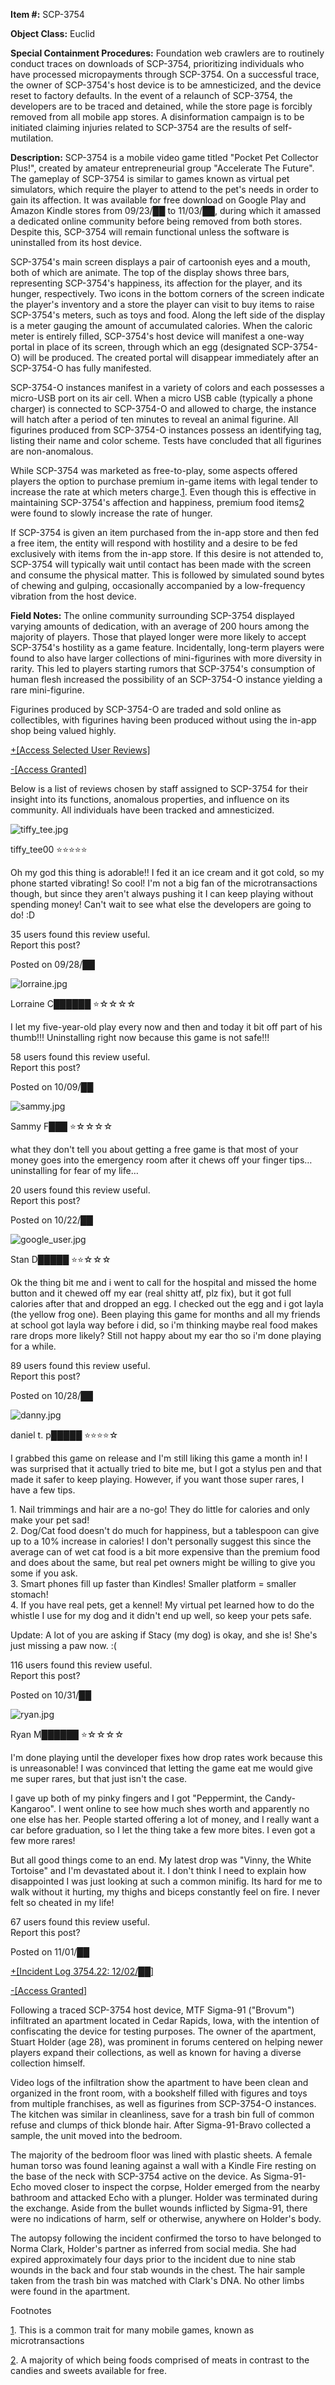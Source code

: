 **Item #:** SCP-3754

**Object Class:** Euclid

**Special Containment Procedures:** Foundation web crawlers are to routinely conduct traces on downloads of SCP-3754, prioritizing individuals who have processed micropayments through SCP-3754. On a successful trace, the owner of SCP-3754's host device is to be amnesticized, and the device reset to factory defaults. In the event of a relaunch of SCP-3754, the developers are to be traced and detained, while the store page is forcibly removed from all mobile app stores. A disinformation campaign is to be initiated claiming injuries related to SCP-3754 are the results of self-mutilation.

**Description:** SCP-3754 is a mobile video game titled "Pocket Pet Collector Plus!", created by amateur entrepreneurial group "Accelerate The Future". The gameplay of SCP-3754 is similar to games known as virtual pet simulators, which require the player to attend to the pet's needs in order to gain its affection. It was available for free download on Google Play and Amazon Kindle stores from 09/23/██ to 11/03/██, during which it amassed a dedicated online community before being removed from both stores. Despite this, SCP-3754 will remain functional unless the software is uninstalled from its host device.

SCP-3754's main screen displays a pair of cartoonish eyes and a mouth, both of which are animate. The top of the display shows three bars, representing SCP-3754's happiness, its affection for the player, and its hunger, respectively. Two icons in the bottom corners of the screen indicate the player's inventory and a store the player can visit to buy items to raise SCP-3754's meters, such as toys and food. Along the left side of the display is a meter gauging the amount of accumulated calories. When the caloric meter is entirely filled, SCP-3754's host device will manifest a one-way portal in place of its screen, through which an egg (designated SCP-3754-O) will be produced. The created portal will disappear immediately after an SCP-3754-O has fully manifested.

SCP-3754-O instances manifest in a variety of colors and each possesses a micro-USB port on its air cell. When a micro USB cable (typically a phone charger) is connected to SCP-3754-O and allowed to charge, the instance will hatch after a period of ten minutes to reveal an animal figurine. All figurines produced from SCP-3754-O instances possess an identifying tag, listing their name and color scheme. Tests have concluded that all figurines are non-anomalous.

While SCP-3754 was marketed as free-to-play, some aspects offered players the option to purchase premium in-game items with legal tender to increase the rate at which meters charge.[1](javascript:;). Even though this is effective in maintaining SCP-3754's affection and happiness, premium food items[2](javascript:;) were found to slowly increase the rate of hunger.

If SCP-3754 is given an item purchased from the in-app store and then fed a free item, the entity will respond with hostility and a desire to be fed exclusively with items from the in-app store. If this desire is not attended to, SCP-3754 will typically wait until contact has been made with the screen and consume the physical matter. This is followed by simulated sound bytes of chewing and gulping, occasionally accompanied by a low-frequency vibration from the host device.

**Field Notes:** The online community surrounding SCP-3754 displayed varying amounts of dedication, with an average of 200 hours among the majority of players. Those that played longer were more likely to accept SCP-3754's hostility as a game feature. Incidentally, long-term players were found to also have larger collections of mini-figurines with more diversity in rarity. This led to players starting rumors that SCP-3754's consumption of human flesh increased the possibility of an SCP-3754-O instance yielding a rare mini-figurine.

Figurines produced by SCP-3754-O are traded and sold online as collectibles, with figurines having been produced without using the in-app shop being valued highly.

[+\[Access Selected User Reviews\]](javascript:;)

[\-\[Access Granted\]](javascript:;)

Below is a list of reviews chosen by staff assigned to SCP-3754 for their insight into its functions, anomalous properties, and influence on its community. All individuals have been tracked and amnesticized.

  
![tiffy_tee.jpg](http://scp-wiki.wdfiles.com/local--files/scp-3754/tiffy_tee.jpg)  
  
  
tiffy\_tee00 ⭐⭐⭐⭐⭐  
  
  
Oh my god this thing is adorable!! I fed it an ice cream and it got cold, so my phone started vibrating! So cool! I'm not a big fan of the microtransactions though, but since they aren't always pushing it I can keep playing without spending money! Can't wait to see what else the developers are going to do! :D  
  
35 users found this review useful.  
Report this post?  
  
Posted on 09/28/██

  

  
![lorraine.jpg](http://scp-wiki.wdfiles.com/local--files/scp-3754/lorraine.jpg)  
  
  
Lorraine C██████ ⭐☆☆☆☆  
  
  
I let my five-year-old play every now and then and today it bit off part of his thumb!!! Uninstalling right now because this game is not safe!!!  
  
58 users found this review useful.  
Report this post?  
  
Posted on 10/09/██

  

  
![sammy.jpg](http://scp-wiki.wdfiles.com/local--files/scp-3754/sammy.jpg)  
  
  
Sammy F███ ⭐☆☆☆☆  
  
  
what they don't tell you about getting a free game is that most of your money goes into the emergency room after it chews off your finger tips… uninstalling for fear of my life…  
  
20 users found this review useful.  
Report this post?  
  
Posted on 10/22/██

  

  
![google_user.jpg](http://scp-wiki.wdfiles.com/local--files/scp-3754/google_user.jpg)  
  
  
Stan D█████ ⭐⭐☆☆☆  
  
  
Ok the thing bit me and i went to call for the hospital and missed the home button and it chewed off my ear (real shitty atf, plz fix), but it got full calories after that and dropped an egg. I checked out the egg and i got layla (the yellow frog one). Been playing this game for months and all my friends at school got layla way before i did, so i'm thinking maybe real food makes rare drops more likely? Still not happy about my ear tho so i'm done playing for a while.  
  
89 users found this review useful.  
Report this post?  
  
Posted on 10/28/██

  

  
![danny.jpg](http://scp-wiki.wdfiles.com/local--files/scp-3754/danny.jpg)  
  
  
daniel t. p█████ ⭐⭐⭐⭐☆  
  
  
I grabbed this game on release and I'm still liking this game a month in! I was surprised that it actually tried to bite me, but I got a stylus pen and that made it safer to keep playing. However, if you want those super rares, I have a few tips.

1\. Nail trimmings and hair are a no-go! They do little for calories and only make your pet sad!  
2\. Dog/Cat food doesn't do much for happiness, but a tablespoon can give up to a 10% increase in calories! I don't personally suggest this since the average can of wet cat food is a bit more expensive than the premium food and does about the same, but real pet owners might be willing to give you some if you ask.  
3\. Smart phones fill up faster than Kindles! Smaller platform = smaller stomach!  
4\. If you have real pets, get a kennel! My virtual pet learned how to do the whistle I use for my dog and it didn't end up well, so keep your pets safe.

Update: A lot of you are asking if Stacy (my dog) is okay, and she is! She's just missing a paw now. :(  
  
116 users found this review useful.  
Report this post?  
  
Posted on 10/31/██

  

  
![ryan.jpg](http://scp-wiki.wdfiles.com/local--files/scp-3754/ryan.jpg)  
  
  
Ryan M██████ ⭐☆☆☆☆  
  
  
I'm done playing until the developer fixes how drop rates work because this is unreasonable! I was convinced that letting the game eat me would give me super rares, but that just isn't the case.

I gave up both of my pinky fingers and I got "Peppermint, the Candy-Kangaroo". I went online to see how much shes worth and apparently no one else has her. People started offering a lot of money, and I really want a car before graduation, so I let the thing take a few more bites. I even got a few more rares!

But all good things come to an end. My latest drop was "Vinny, the White Tortoise" and I'm devastated about it. I don't think I need to explain how disappointed I was just looking at such a common minifig. Its hard for me to walk without it hurting, my thighs and biceps constantly feel on fire. I never felt so cheated in my life!  
  
67 users found this review useful.  
Report this post?  
  
Posted on 11/01/██

  

[+\[Incident Log 3754.22: 12/02/██\]](javascript:;)

[\-\[Access Granted\]](javascript:;)

Following a traced SCP-3754 host device, MTF Sigma-91 ("Brovum") infiltrated an apartment located in Cedar Rapids, Iowa, with the intention of confiscating the device for testing purposes. The owner of the apartment, Stuart Holder (age 28), was prominent in forums centered on helping newer players expand their collections, as well as known for having a diverse collection himself.

Video logs of the infiltration show the apartment to have been clean and organized in the front room, with a bookshelf filled with figures and toys from multiple franchises, as well as figurines from SCP-3754-O instances. The kitchen was similar in cleanliness, save for a trash bin full of common refuse and clumps of thick blonde hair. After Sigma-91-Bravo collected a sample, the unit moved into the bedroom.

The majority of the bedroom floor was lined with plastic sheets. A female human torso was found leaning against a wall with a Kindle Fire resting on the base of the neck with SCP-3754 active on the device. As Sigma-91-Echo moved closer to inspect the corpse, Holder emerged from the nearby bathroom and attacked Echo with a plunger. Holder was terminated during the exchange. Aside from the bullet wounds inflicted by Sigma-91, there were no indications of harm, self or otherwise, anywhere on Holder's body.

The autopsy following the incident confirmed the torso to have belonged to Norma Clark, Holder's partner as inferred from social media. She had expired approximately four days prior to the incident due to nine stab wounds in the back and four stab wounds in the chest. The hair sample taken from the trash bin was matched with Clark's DNA. No other limbs were found in the apartment.

Footnotes

[1](javascript:;). This is a common trait for many mobile games, known as microtransactions

[2](javascript:;). A majority of which being foods comprised of meats in contrast to the candies and sweets available for free.